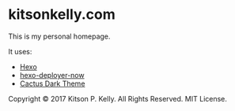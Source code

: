 # kitsonkelly.com

This is my personal homepage.

It uses:

* [Hexo](https://hexo.io/)
* [hexo-deployer-now](https://hexo-deployer-now.now.sh/)
* [Cactus Dark Theme](https://github.com/probberechts/cactus-dark)

Copyright © 2017 Kitson P. Kelly. All Rights Reserved. MIT License.

